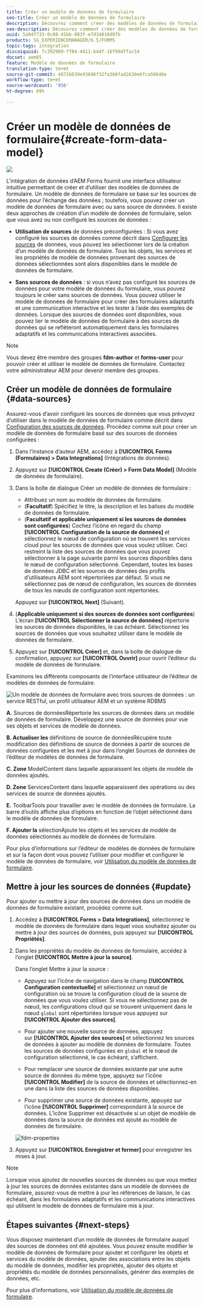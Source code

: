 ```yaml
---
title: Créer un modèle de données de formulaire
seo-title: Créer un modèle de données de formulaire
description: Découvrez comment créer des modèles de données de formulaire avec ou sans sources de données configurées.
seo-description: Découvrez comment créer des modèles de données de formulaire avec ou sans sources de données configurées.
uuid: 5a94f733-0c08-41bb-983f-e7d34816d8fb
products: SG_EXPERIENCEMANAGER/6.5/FORMS
topic-tags: integration
discoiquuid: 7c392909-ff84-4411-b44f-16f99dffac54
docset: aem65
feature: Modèle de données de formulaire
translation-type: tm+mt
source-git-commit: 48726639e93696f32fa368fad2630e6fca50640e
workflow-type: tm+mt
source-wordcount: '956'
ht-degree: 69%

---
```



# Créer un modèle de données de formulaire{#create-form-data-model}

![](do-not-localize/data-integeration.png)

L’intégration de données d’AEM Forms fournit une interface utilisateur intuitive permettant de créer et d’utiliser des modèles de données de formulaire. Un modèle de données de formulaire se base sur les sources de données pour l’échange des données ; toutefois, vous pouvez créer un modèle de données de formulaire avec ou sans source de données. Il existe deux approches de création d’un modèle de données de formulaire, selon que vous avez ou non configuré les sources de données :

* **Utilisation de sources** de données préconfigurées : Si vous avez configuré les sources de données comme décrit dans  [Configurer les sources](../../forms/using/configure-data-sources.md) de données, vous pouvez les sélectionner lors de la création d’un modèle de données de formulaire. Tous les objets, les services et les propriétés de modèle de données provenant des sources de données sélectionnées sont alors disponibles dans le modèle de données de formulaire.

* **Sans sources de données** : si vous n’avez pas configuré les sources de données pour votre modèle de données du formulaire, vous pouvez toujours le créer sans sources de données. Vous pouvez utiliser le modèle de données de formulaire pour créer des formulaires adaptatifs et une communication interactive et les tester à l’aide des exemples de données. Lorsque des sources de données sont disponibles, vous pouvez lier le modèle de données de formulaire à des sources de données qui se reflèteront automatiquement dans les formulaires adaptatifs et les communications interactives associées.

>[!NOTE]
>
>Vous devez être membre des groupes **fdm-author** et **forms-user** pour pouvoir créer et utiliser le modèle de données de formulaire. Contactez votre administrateur AEM pour devenir membre des groupes.

## Créer un modèle de données de formulaire {#data-sources}

Assurez-vous d’avoir configuré les sources de données que vous prévoyez d’utiliser dans le modèle de données de formulaire comme décrit dans [Configuration des sources de données](../../forms/using/configure-data-sources.md). Procédez comme suit pour créer un modèle de données de formulaire basé sur des sources de données configurées :

1. Dans l’instance d’auteur AEM, accédez à **[!UICONTROL Forms (Formulaires) > Data Integrations]** (Intégrations de données).
1. Appuyez sur **[!UICONTROL Create (Créer) > Form Data Model]** (Modèle de données de formulaire).
1. Dans la boîte de dialogue Créer un modèle de données de formulaire :

   * Attribuez un nom au modèle de données de formulaire.
   * (**Facultatif**) Spécifiez le titre, la description et les balises du modèle de données de formulaire.
   * (**Facultatif et applicable uniquement si les sources de données sont configurées**) Cochez l’icône en regard du champ **[!UICONTROL Configuration de la source de données]** et sélectionnez le nœud de configuration où se trouvent les services cloud pour les sources de données que vous voulez utiliser. Ceci restreint la liste des sources de données que vous pouvez sélectionner à la page suivante parmi les sources disponibles dans le nœud de configuration sélectionné. Cependant, toutes les bases de données JDBC et les sources de données des profils d’utilisateurs AEM sont répertoriées par défaut. Si vous ne sélectionnez pas de nœud de configuration, les sources de données de tous les nœuds de configuration sont répertoriées.

   Appuyez sur **[!UICONTROL Next]** (Suivant).

1. (**Applicable uniquement si des sources de données sont configurées**) L’écran **[!UICONTROL Sélectionner la source de données]** répertorie les sources de données disponibles, le cas échéant. Sélectionnez les sources de données que vous souhaitez utiliser dans le modèle de données de formulaire.
1. Appuyez sur **[!UICONTROL Créer]** et, dans la boîte de dialogue de confirmation, appuyez sur **[!UICONTROL Ouvrir]** pour ouvrir l’éditeur du modèle de données de formulaire.

Examinons les différents composants de l’interface utilisateur de l’éditeur de modèles de données de formulaire.

![Un modèle de données de formulaire avec trois sources de données : un service RESTful, un profil utilisateur AEM et un système RDBMS](assets/fdm-ui.png)

**A.** Sources de donnéesRépertorie les sources de données dans un modèle de données de formulaire. Développez une source de données pour vue ses objets et services de modèle de données.

**B. Actualiser les** définitions de source de donnéesRécupère toute modification des définitions de source de données à partir de sources de données configurées et les met à jour dans l’onglet Sources de données de l’éditeur de modèles de données de formulaire.

**C. Zone** ModelContent dans laquelle apparaissent les objets de modèle de données ajoutés.

**D. Zone** ServicesContent dans laquelle apparaissent des opérations ou des services de source de données ajoutés.

**E.** ToolbarTools pour travailler avec le modèle de données de formulaire. La barre d’outils affiche plus d’options en fonction de l’objet sélectionné dans le modèle de données de formulaire.

**F. Ajouter la** sélectionAjoute les objets et les services de modèle de données sélectionnés au modèle de données de formulaire.

Pour plus d’informations sur l’éditeur de modèles de données de formulaire et sur la façon dont vous pouvez l’utiliser pour modifier et configurer le modèle de données de formulaire, voir [Utilisation du modèle de données de formulaire](../../forms/using/work-with-form-data-model.md).

## Mettre à jour les sources de données {#update}

Pour ajouter ou mettre à jour des sources de données dans un modèle de données de formulaire existant, procédez comme suit.

1. Accédez à **[!UICONTROL Forms > Data Integrations]**, sélectionnez le modèle de données de formulaire dans lequel vous souhaitez ajouter ou mettre à jour des sources de données, puis appuyez sur **[!UICONTROL Propriétés]**.
1. Dans les propriétés du modèle de données de formulaire, accédez à l’onglet **[!UICONTROL Mettre à jour la source]**.

   Dans l’onglet Mettre à jour la source :

   * Appuyez sur l’icône de navigation dans le champ **[!UICONTROL Configuration contextuelle]** et sélectionnez un nœud de configuration où se trouve la configuration cloud de la source de données que vous voulez utiliser. Si vous ne sélectionnez pas de nœud, les configurations cloud qui se trouvent uniquement dans le nœud `global` sont répertoriées lorsque vous appuyez sur **[!UICONTROL Ajouter des sources]**.

   * Pour ajouter une nouvelle source de données, appuyez sur **[!UICONTROL Ajouter des sources]** et sélectionnez les sources de données à ajouter au modèle de données de formulaire. Toutes les sources de données configurées en `global` et le nœud de configuration sélectionné, le cas échéant, s’affichent.

   * Pour remplacer une source de données existante par une autre source de données du même type, appuyez sur l’icône **[!UICONTROL Modifier]** de la source de données et sélectionnez-en une dans la liste des sources de données disponibles.
   * Pour supprimer une source de données existante, appuyez sur l’icône **[!UICONTROL Supprimer]** correspondant à la source de données. L’icône Supprimer est désactivée si un objet de modèle de données dans la source de données est ajouté au modèle de données de formulaire.

   ![fdm-properties](assets/fdm-properties.png)

1. Appuyez sur **[!UICONTROL Enregistrer et fermer]** pour enregistrer les mises à jour.

>[!NOTE]
>
>Lorsque vous ajoutez de nouvelles sources de données ou que vous mettez à jour les sources de données existantes dans un modèle de données de formulaire, assurez-vous de mettre à jour les références de liaison, le cas échéant, dans les formulaires adaptatifs et les communications interactives qui utilisent le modèle de données de formulaire mis à jour.

## Étapes suivantes {#next-steps}

Vous disposez maintenant d’un modèle de données de formulaire auquel des sources de données ont été ajoutées. Vous pouvez ensuite modifier le modèle de données de formulaire pour ajouter et configurer les objets et services du modèle de données, ajouter des associations entre les objets du modèle de données, modifier les propriétés, ajouter des objets et propriétés du modèle de données personnalisés, générer des exemples de données, etc.

Pour plus d’informations, voir [Utilisation du modèle de données de formulaire](../../forms/using/work-with-form-data-model.md).

